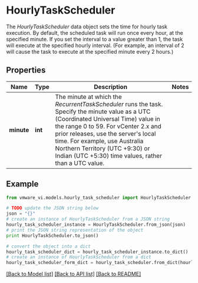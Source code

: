 # HourlyTaskScheduler

The *HourlyTaskScheduler* data object sets the time for hourly task execution.  By default, the scheduled task will run once every hour, at the specified minute.  If you set the interval to a value greater than 1, the task will execute at the specified hourly interval. (For example, an interval of 2 will cause the task to execute at the specified minute every 2 hours.) 

## Properties
Name | Type | Description | Notes
------------ | ------------- | ------------- | -------------
**minute** | **int** | The minute at which the *RecurrentTaskScheduler* runs the task.  Specify the minute value as a UTC (Coordinated Universal Time) value in the range 0 to 59.  For vCenter 2.x and prior releases, use the server&#39;s local time. For example, use Australia Northern Territory (UTC +9:30) or Indian (UTC +5:30) time values, rather than a UTC value.  | 

## Example

```python
from vmware_vi.models.hourly_task_scheduler import HourlyTaskScheduler

# TODO update the JSON string below
json = "{}"
# create an instance of HourlyTaskScheduler from a JSON string
hourly_task_scheduler_instance = HourlyTaskScheduler.from_json(json)
# print the JSON string representation of the object
print HourlyTaskScheduler.to_json()

# convert the object into a dict
hourly_task_scheduler_dict = hourly_task_scheduler_instance.to_dict()
# create an instance of HourlyTaskScheduler from a dict
hourly_task_scheduler_form_dict = hourly_task_scheduler.from_dict(hourly_task_scheduler_dict)
```
[[Back to Model list]](../README.md#documentation-for-models) [[Back to API list]](../README.md#documentation-for-api-endpoints) [[Back to README]](../README.md)


